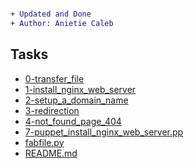 ```diff

+ Updated and Done
+ Author: Anietie Caleb

```
## Tasks
* [0-transfer_file](0-transfer_file)
* [1-install_nginx_web_server](1-install_nginx_web_server)
* [2-setup_a_domain_name](2-setup_a_domain_name)
* [3-redirection](3-redirection)
* [4-not_found_page_404](4-not_found_page_404)
* [7-puppet_install_nginx_web_server.pp](7-puppet_install_nginx_web_server.pp)
* [fabfile.py](fabfile.py)
* [README.md](README.md)
